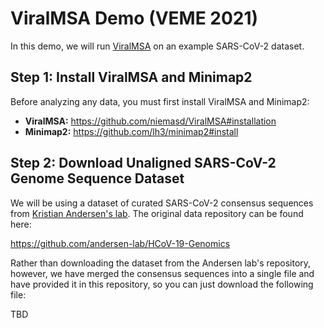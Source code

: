 # ViralMSA Demo (VEME 2021)
In this demo, we will run [ViralMSA](https://github.com/niemasd/ViralMSA) on an example SARS-CoV-2 dataset.

## Step 1: Install ViralMSA and Minimap2
Before analyzing any data, you must first install ViralMSA and Minimap2:

* **ViralMSA:** https://github.com/niemasd/ViralMSA#installation
* **Minimap2:** https://github.com/lh3/minimap2#install

## Step 2: Download Unaligned SARS-CoV-2 Genome Sequence Dataset
We will be using a dataset of curated SARS-CoV-2 consensus sequences from [Kristian Andersen's lab](https://andersen-lab.com/). The original data repository can be found here:

https://github.com/andersen-lab/HCoV-19-Genomics

Rather than downloading the dataset from the Andersen lab's repository, however, we have merged the consensus sequences into a single file and have provided it in this repository, so you can just download the following file:

TBD
